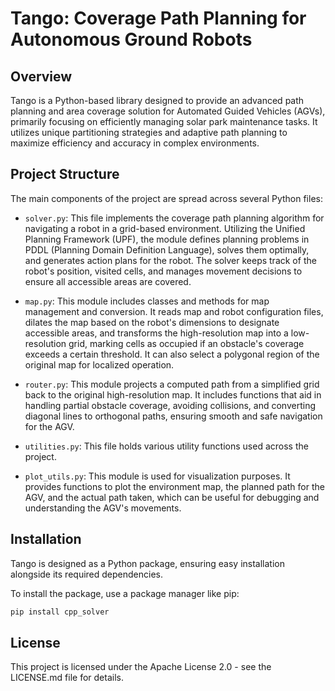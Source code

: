 # Tango: Coverage Path Planning for Autonomous Ground Robots

## Overview

Tango is a Python-based library designed to provide an advanced path planning and area coverage solution for Automated Guided Vehicles (AGVs), primarily focusing on efficiently managing solar park maintenance tasks. It utilizes unique partitioning strategies and adaptive path planning to maximize efficiency and accuracy in complex environments.

## Project Structure

The main components of the project are spread across several Python files:

- `solver.py`: This file implements the coverage path planning algorithm for navigating a robot in a grid-based environment. Utilizing the Unified Planning Framework (UPF), the module defines planning problems in PDDL (Planning Domain Definition Language), solves them optimally, and generates action plans for the robot. The solver keeps track of the robot's position, visited cells, and manages movement decisions to ensure all accessible areas are covered.

- `map.py`: This module includes classes and methods for map management and conversion. It reads map and robot configuration files, dilates the map based on the robot's dimensions to designate accessible areas, and transforms the high-resolution map into a low-resolution grid, marking cells as occupied if an obstacle's coverage exceeds a certain threshold. It can also select a polygonal region of the original map for localized operation.

- `router.py`: This module projects a computed path from a simplified grid back to the original high-resolution map. It includes functions that aid in handling partial obstacle coverage, avoiding collisions, and converting diagonal lines to orthogonal paths, ensuring smooth and safe navigation for the AGV.

- `utilities.py`: This file holds various utility functions used across the project.

- `plot_utils.py`: This module is used for visualization purposes. It provides functions to plot the environment map, the planned path for the AGV, and the actual path taken, which can be useful for debugging and understanding the AGV's movements.

## Installation

Tango is designed as a Python package, ensuring easy installation alongside its required dependencies.

To install the package, use a package manager like pip:

```bash
pip install cpp_solver
```

## License

This project is licensed under the Apache License 2.0 - see the LICENSE.md file for details.
